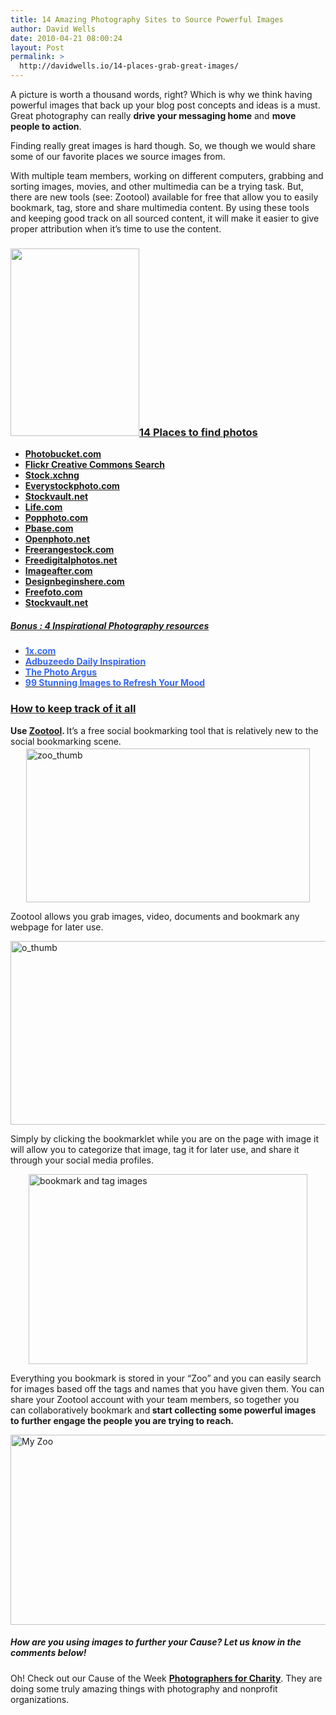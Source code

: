 ```yaml
---
title: 14 Amazing Photography Sites to Source Powerful Images
author: David Wells
date: 2010-04-21 08:00:24
layout: Post
permalink: >
  http://davidwells.io/14-places-grab-great-images/
---
```

A picture is worth a thousand words, right? Which is why we think having powerful images that back up your blog post concepts and ideas is a must. Great photography can really <strong>drive your messaging home</strong> and <strong>move people to action</strong>.

Finding really great images is hard though. So, we though we would share some of our favorite places we source images from.

With multiple team members, working on different computers, grabbing and sorting images, movies, and other multimedia can be a trying task. But, there are new tools (see: Zootool) available for free that allow you to easily bookmark, tag, store and share multimedia content. By using these tools and keeping good track on all sourced content, it will make it easier to give proper attribution when it’s time to use the content.
<!--more-->
<h3><a href="https://s3-us-west-2.amazonaws.com/assets.davidwells.io/legacy/2010/04/kitty1.png"><img class="alignright size-medium wp-image-1682" title="kitty" src="https://s3-us-west-2.amazonaws.com/assets.davidwells.io/legacy/2010/04/kitty-206x300.png" alt="" width="206" height="300" /></a><span style="text-decoration: underline;">14 Places to find photos</span></h3>
<ul>
	<li><a href="http://www.photobucket.com"><strong>Photobucket.com</strong></a></li>
	<li><a href="http://www.flickr.com/search/?s=int&amp;l=cc&amp;q=social+media&amp;m=tags"><strong>Flickr Creative Commons Search</strong></a></li>
	<li><a href="http://www.sxc.hu"><strong>Stock.xchng</strong></a></li>
	<li><a title="http://www.everystockphoto.com/" href="http://www.everystockphoto.com/"><strong>Everystockphoto.com</strong></a></li>
	<li><a href="http://www.stockvault.net"><strong>Stockvault.net</strong></a></li>
	<li><a href="http://www.life.com"><strong>Life.com</strong></a></li>
	<li><a href="http://www.popphoto.com"><strong>Popphoto.com</strong></a></li>
	<li><a href="http://www.pbase.com"><strong>Pbase.com</strong></a></li>
	<li><a href="http://www.openphoto.net"><strong>Openphoto.net</strong></a></li>
	<li><a href="http://www.freerangestock.com"><strong>Freerangestock.com</strong></a></li>
	<li><a href="http://www.freedigitalphotos.net"><strong>Freedigitalphotos.net</strong></a></li>
	<li><a href="http://www.imageafter.com"><strong>Imageafter.com</strong></a></li>
	<li><a href="http://www.designbeginshere.com"><strong>Designbeginshere.com</strong></a></li>
	<li><a href="http://www.freefoto.com"><strong>Freefoto.com</strong></a></li>
	<li><a href="http://www.stockvault.net/"><strong>Stockvault.net</strong></a></li>
</ul>
<h5><span style="text-decoration: underline;">Bonus : 4 Inspirational Photography resources</span></h5>
<ul>
	<li><a href="http://www.1x.com"><span style="color: #000000;"><strong><span style="color: #3366ff;">1x.com</span></strong></span></a></li>
	<li><a href="http://abduzeedo.com/tags/inspiration"><span style="color: #000000;"><strong><span style="color: #3366ff;">Adbuzeedo Daily Inspiration</span></strong></span></a></li>
	<li><span style="color: #000000;"><strong><a href="http://www.thephotoargus.com/"><span style="color: #3366ff;">The Photo Argus</span></a></strong></span></li>
	<li><span style="color: #000000;"><a href="99-stunning-images-that-refresh-your-mood"><strong><span style="color: #3366ff;">99 Stunning Images to Refresh Your Mood</span></strong></a></span></li>
</ul>
<h3><span style="text-decoration: underline;">How to keep track of it all</span></h3>
<strong>Use </strong><a href="http://zootool.com/"><strong>Zootool</strong></a><strong>. </strong>It’s a free social bookmarking tool that is relatively new to the social bookmarking scene. <a href="https://s3-us-west-2.amazonaws.com/assets.davidwells.io/legacy/2010/04/zoo_thumb1.png"><img style="display: block; margin-left: auto; margin-right: auto; margin-top: 3px; margin-bottom: 3px;" title="zoo_thumb" src="https://s3-us-west-2.amazonaws.com/assets.davidwells.io/legacy/2010/04/zoo_thumb_thumb1.png" alt="zoo_thumb" width="454" height="246" border="0" /></a>

Zootool allows you grab images, video, documents and bookmark any webpage for later use.

<a href="https://s3-us-west-2.amazonaws.com/assets.davidwells.io/legacy/2010/04/o_thumb1.png"><img style="display: block; float: none; margin-left: auto; margin-right: auto; border: 0px;" title="o_thumb" src="https://s3-us-west-2.amazonaws.com/assets.davidwells.io/legacy/2010/04/o_thumb_thumb1.png" alt="o_thumb" width="544" height="294" border="0" /></a>

Simply by clicking the bookmarklet while you are on the page with image it will allow you to categorize that image, tag it for later use, and share it through your social media profiles.

<a href="https://s3-us-west-2.amazonaws.com/assets.davidwells.io/legacy/2010/04/bookmarkandtagimages1.png"><img style="display: block; float: none; margin-left: auto; margin-right: auto; border: 0px;" title="bookmark and tag images" src="https://s3-us-west-2.amazonaws.com/assets.davidwells.io/legacy/2010/04/bookmarkandtagimages_thumb1.png" alt="bookmark and tag images" width="446" height="304" border="0" /></a>

Everything you bookmark is stored in your “Zoo” and you can easily search for images based off the tags and names that you have given them. You can share your Zootool account with your team members, so together you can collaboratively bookmark and<strong> start collecting some powerful images to further engage the people you are trying to reach.</strong>

<a href="https://s3-us-west-2.amazonaws.com/assets.davidwells.io/legacy/2010/04/MyZoo1.png"><img style="display: block; float: none; margin-left: auto; margin-right: auto; border: 0px;" title="My Zoo" src="https://s3-us-west-2.amazonaws.com/assets.davidwells.io/legacy/2010/04/MyZoo_thumb1.png" alt="My Zoo" width="532" height="304" border="0" /></a>
<h5>How are you using images to further your Cause? Let us know in the comments below!</h5>
Oh! Check out our Cause of the Week <strong><a href="http://photoforcharity.org/">Photographers for Charity</a></strong>. They are doing some truly amazing things with photography and nonprofit organizations.
